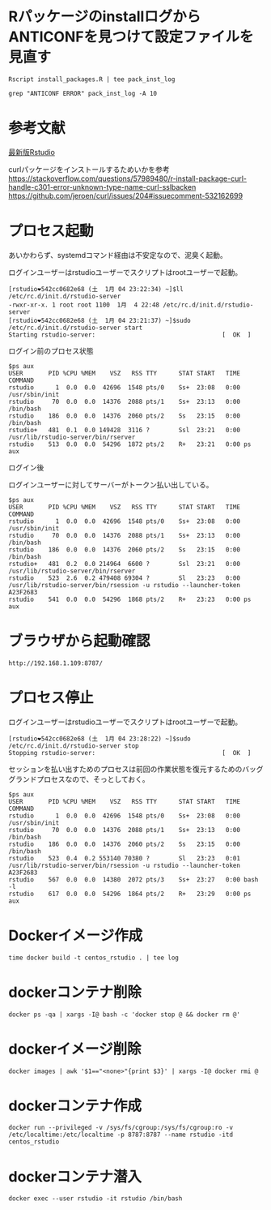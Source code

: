 # RパッケージのinstallログからANTICONFを見つけて設定ファイルを見直す
```
Rscript install_packages.R | tee pack_inst_log
```

```
grep "ANTICONF ERROR" pack_inst_log -A 10
```

# 参考文献
[最新版Rstudio](https://www.rstudio.com/products/rstudio/download/preview/)</br>

curlパッケージをインストールするためいかを参考
https://stackoverflow.com/questions/57989480/r-install-package-curl-handle-c301-error-unknown-type-name-curl-sslbacken
https://github.com/jeroen/curl/issues/204#issuecomment-532162699

# プロセス起動

あいかわらず、systemdコマンド経由は不安定なので、泥臭く起動。

ログインユーザーはrstudioユーザーでスクリプトはrootユーザーで起動。

```
[rstudio❤542cc0682e68 (土  1月 04 23:22:34) ~]$ll /etc/rc.d/init.d/rstudio-server
-rwxr-xr-x. 1 root root 1100  1月  4 22:48 /etc/rc.d/init.d/rstudio-server
[rstudio❤542cc0682e68 (土  1月 04 23:21:37) ~]$sudo /etc/rc.d/init.d/rstudio-server start
Starting rstudio-server:                                   [  OK  ]
```

ログイン前のプロセス状態

```
$ps aux
USER       PID %CPU %MEM    VSZ   RSS TTY      STAT START   TIME COMMAND
rstudio      1  0.0  0.0  42696  1548 pts/0    Ss+  23:08   0:00 /usr/sbin/init
rstudio     70  0.0  0.0  14376  2088 pts/1    Ss+  23:13   0:00 /bin/bash
rstudio    186  0.0  0.0  14376  2060 pts/2    Ss   23:15   0:00 /bin/bash
rstudio+   481  0.1  0.0 149428  3116 ?        Ssl  23:21   0:00 /usr/lib/rstudio-server/bin/rserver
rstudio    513  0.0  0.0  54296  1872 pts/2    R+   23:21   0:00 ps aux
```

ログイン後

ログインユーザーに対してサーバーがトークン払い出している。

```
$ps aux
USER       PID %CPU %MEM    VSZ   RSS TTY      STAT START   TIME COMMAND
rstudio      1  0.0  0.0  42696  1548 pts/0    Ss+  23:08   0:00 /usr/sbin/init
rstudio     70  0.0  0.0  14376  2088 pts/1    Ss+  23:13   0:00 /bin/bash
rstudio    186  0.0  0.0  14376  2060 pts/2    Ss   23:15   0:00 /bin/bash
rstudio+   481  0.2  0.0 214964  6600 ?        Ssl  23:21   0:00 /usr/lib/rstudio-server/bin/rserver
rstudio    523  2.6  0.2 479408 69304 ?        Sl   23:23   0:00 /usr/lib/rstudio-server/bin/rsession -u rstudio --launcher-token A23F2683
rstudio    541  0.0  0.0  54296  1868 pts/2    R+   23:23   0:00 ps aux
```

# ブラウザから起動確認

```
http://192.168.1.109:8787/
```

# プロセス停止

ログインユーザーはrstudioユーザーでスクリプトはrootユーザーで起動。

```
[rstudio❤542cc0682e68 (土  1月 04 23:28:22) ~]$sudo /etc/rc.d/init.d/rstudio-server stop
Stopping rstudio-server:                                   [  OK  ]
```

セッションを払い出すためのプロセスは前回の作業状態を復元するためのバッググランドプロセスなので、そっとしておく。
```
$ps aux
USER       PID %CPU %MEM    VSZ   RSS TTY      STAT START   TIME COMMAND
rstudio      1  0.0  0.0  42696  1548 pts/0    Ss+  23:08   0:00 /usr/sbin/init
rstudio     70  0.0  0.0  14376  2088 pts/1    Ss+  23:13   0:00 /bin/bash
rstudio    186  0.0  0.0  14376  2060 pts/2    Ss   23:15   0:00 /bin/bash
rstudio    523  0.4  0.2 553140 70380 ?        Sl   23:23   0:01 /usr/lib/rstudio-server/bin/rsession -u rstudio --launcher-token A23F2683
rstudio    567  0.0  0.0  14380  2072 pts/3    Ss+  23:27   0:00 bash -l
rstudio    617  0.0  0.0  54296  1864 pts/2    R+   23:29   0:00 ps aux
```

# Dockerイメージ作成
```
time docker build -t centos_rstudio . | tee log
```

# dockerコンテナ削除
```
docker ps -qa | xargs -I@ bash -c 'docker stop @ && docker rm @'
```

# dockerイメージ削除
```
docker images | awk '$1=="<none>"{print $3}' | xargs -I@ docker rmi @
```

# dockerコンテナ作成
```
docker run --privileged -v /sys/fs/cgroup:/sys/fs/cgroup:ro -v /etc/localtime:/etc/localtime -p 8787:8787 --name rstudio -itd centos_rstudio
```

# dockerコンテナ潜入
```
docker exec --user rstudio -it rstudio /bin/bash
```
